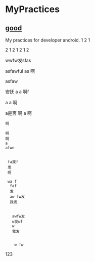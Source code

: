 # MyPractices
## [good](#jump)
My practices for developer android.
1
2
1

2
1
2
1
2
1
2

wwfw发sfas


 asfawful
 as 
 啊
 
 
 asfaw 
  
  安抚
  a 
  a 
  啊f
   
   a 
   a 
   啊
   
   a是否
   啊
   a 
   啊
   
    
    啊
    
    啊
    啊
    a 
    afwe 
     
     
     fa我f
     发
     啊
     
     wa f
      faf 
      发
      aw fw发
      我发
      
      
       awfw发
       w发wf 
       w 
       我发
       
        
        w fw
<span id="jump">123</span>

